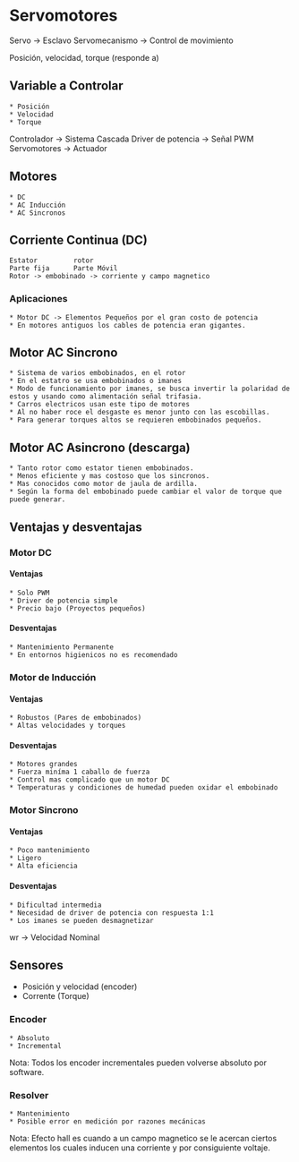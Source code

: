 # Servomotores

Servo -> Esclavo
Servomecanismo -> Control de movimiento 

Posición, velocidad, torque (responde a)

## Variable a Controlar
    * Posición
    * Velocidad
    * Torque

Controlador -> Sistema Cascada
Driver de potencia -> Señal PWM
Servomotores -> Actuador

## Motores

    * DC
    * AC Inducción
    * AC Sincronos

## Corriente Continua (DC)
    Estator         rotor
    Parte fija      Parte Móvil 
    Rotor -> embobinado -> corriente y campo magnetico

### Aplicaciones
    * Motor DC -> Elementos Pequeños por el gran costo de potencia
    * En motores antiguos los cables de potencia eran gigantes.

## Motor AC Sincrono
    * Sistema de varios embobinados, en el rotor
    * En el estatro se usa embobinados o imanes
    * Modo de funcionamiento por imanes, se busca invertir la polaridad de estos y usando como alimentación señal trifasia.
    * Carros electricos usan este tipo de motores
    * Al no haber roce el desgaste es menor junto con las escobillas.
    * Para generar torques altos se requieren embobinados pequeños.

## Motor AC Asincrono (descarga)
    * Tanto rotor como estator tienen embobinados.
    * Menos eficiente y mas costoso que los sincronos.
    * Mas conocidos como motor de jaula de ardilla.
    * Según la forma del embobinado puede cambiar el valor de torque que puede generar.

## Ventajas y desventajas

### Motor DC 
#### Ventajas
    * Solo PWM
    * Driver de potencia simple
    * Precio bajo (Proyectos pequeños)

#### Desventajas
    * Mantenimiento Permanente
    * En entornos higienicos no es recomendado

### Motor de Inducción 
#### Ventajas
    * Robustos (Pares de embobinados)
    * Altas velocidades y torques

#### Desventajas
    * Motores grandes
    * Fuerza miníma 1 caballo de fuerza
    * Control mas complicado que un motor DC
    * Temperaturas y condiciones de humedad pueden oxidar el embobinado

### Motor Sincrono
#### Ventajas
    * Poco mantenimiento 
    * Ligero
    * Alta eficiencia

#### Desventajas
    * Dificultad intermedia
    * Necesidad de driver de potencia con respuesta 1:1
    * Los imanes se pueden desmagnetizar

wr -> Velocidad Nominal

## Sensores
* Posición y velocidad (encoder)
* Corrente (Torque)

### Encoder
    * Absoluto
    * Incremental

Nota: Todos los encoder incrementales pueden volverse absoluto por software.

### Resolver
    * Mantenimiento
    * Posible error en medición por razones mecánicas 

Nota: Efecto hall es cuando a un campo magnetico se le acercan ciertos elementos los cuales inducen una corriente y por consiguiente voltaje.